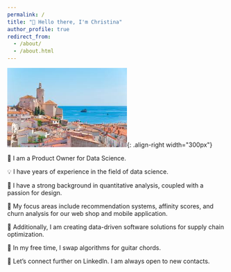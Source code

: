 ```yaml
---
permalink: /
title: "👋 Hello there, I'm Christina"
author_profile: true
redirect_from: 
  - /about/
  - /about.html
---
```


![Illustration of combining vision and language modalities](/images/image_to_text_vis.png){: .align-right width="300px"}

💼 I am a Product Owner for Data Science.

💡 I have years of experience in the field of data science. 

🧠 I have a strong background in quantitative analysis, coupled with a passion for design.

📱 My focus areas include recommendation systems, affinity scores, and churn analysis for our web shop and mobile application.

🚚 Additionally, I am creating data-driven software solutions for supply chain optimization. 

🎸 In my free time, I swap algorithms for guitar chords.

🤝 Let’s connect further on LinkedIn. I am always open to new contacts.
